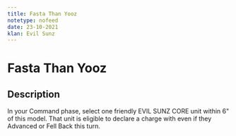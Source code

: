 ```yaml
---
title: Fasta Than Yooz
notetype: nofeed
date: 23-10-2021
klan: Evil Sunz
---
```


# Fasta Than Yooz
## Description

In your Command phase, select one friendly EVIL SUNZ CORE unit within 6" of this model. That unit is eligible to declare a charge with even if they Advanced or Fell Back this turn.